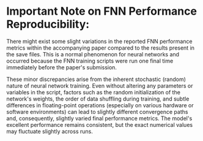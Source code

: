 # Important Note on FNN Performance Reproducibility:

There might exist some slight variations in the reported FNN performance metrics within the accompanying paper compared to the results present in the save files. This is a normal phenomenon for neural networks and occurred because the FNN training scripts were run one final time immediately before the paper's submission.

These minor discrepancies arise from the inherent stochastic (random) nature of neural network training. Even without altering any parameters or variables in the script, factors such as the random initialization of the network's weights, the order of data shuffling during training, and subtle differences in floating-point operations (especially on various hardware or software environments) can lead to slightly different convergence paths and, consequently, slightly varied final performance metrics. The model's excellent performance remains consistent, but the exact numerical values may fluctuate slightly across runs.
